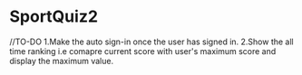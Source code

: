 # SportQuiz2
//TO-DO 
1.Make the auto sign-in once the user has signed in. 
2.Show the all time ranking i.e comapre current score with user's maximum score and display the maximum value.
